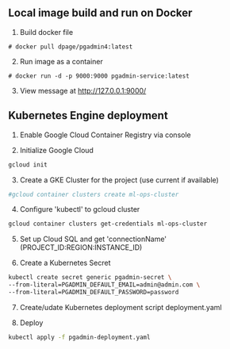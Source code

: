 ## Local image build and run on Docker

1. Build docker file
```
# docker pull dpage/pgadmin4:latest
```

2. Run image as a container
```
# docker run -d -p 9000:9000 pgadmin-service:latest 
```

3. View message at http://127.0.0.1:9000/


## Kubernetes Engine deployment

1. Enable Google Cloud Container Registry via console

2. Initialize Google Cloud
```bash
gcloud init
```

3. Create a GKE Cluster for the project (use current if available)
```bash
#gcloud container clusters create ml-ops-cluster
```

4. Configure 'kubectl' to gcloud cluster
```bash
gcloud container clusters get-credentials ml-ops-cluster
```

5. Set up Cloud SQL and get 'connectionName' (PROJECT_ID:REGION:INSTANCE_ID)

6. Create a Kubernetes Secret
```bash
kubectl create secret generic pgadmin-secret \
--from-literal=PGADMIN_DEFAULT_EMAIL=admin@admin.com \
--from-literal=PGADMIN_DEFAULT_PASSWORD=password

```

7. Create/udate Kubernetes deployment script deployment.yaml

8. Deploy
```bash
kubectl apply -f pgadmin-deployment.yaml
```